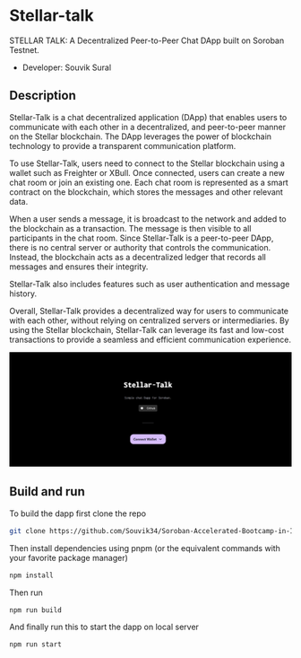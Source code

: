 # Stellar-talk

STELLAR TALK: A Decentralized Peer-to-Peer Chat DApp built on Soroban Testnet.
- Developer: Souvik Sural

## Description

Stellar-Talk is a chat decentralized application (DApp) that enables users to communicate with each other in a decentralized, and peer-to-peer manner on the Stellar blockchain. The DApp leverages the power of blockchain technology to provide a transparent communication platform.

To use Stellar-Talk, users need to connect to the Stellar blockchain using a wallet such as Freighter or XBull. Once connected, users can create a new chat room or join an existing one. Each chat room is represented as a smart contract on the blockchain, which stores the messages and other relevant data.

When a user sends a message, it is broadcast to the network and added to the blockchain as a transaction. The message is then visible to all participants in the chat room. Since Stellar-Talk is a peer-to-peer DApp, there is no central server or authority that controls the communication. Instead, the blockchain acts as a decentralized ledger that records all messages and ensures their integrity.

Stellar-Talk also includes features such as user authentication and message history.

Overall, Stellar-Talk provides a decentralized way for users to communicate with each other, without relying on centralized servers or intermediaries. By using the Stellar blockchain, Stellar-Talk can leverage its fast and low-cost transactions to provide a seamless and efficient communication experience.

![alt text](image.png)



## Build and run

To build the dapp first clone the repo

```bash
git clone https://github.com/Souvik34/Soroban-Accelerated-Bootcamp-in-India-Final-Project
```

Then install dependencies using pnpm (or the equivalent commands with your favorite package manager)
```bash
npm install
```

Then run

```bash 
npm run build
```

And finally run this to start the dapp on local server
```bash
npm run start
```
